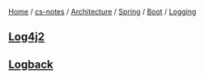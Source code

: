 [Home](https://mengxianbin.github.io) /
[cs-notes](https://mengxianbin.github.io/cs-notes/site) /
[Architecture](https://mengxianbin.github.io/cs-notes/site/Architecture) /
[Spring](https://mengxianbin.github.io/cs-notes/site/Architecture/Spring) /
[Boot](https://mengxianbin.github.io/cs-notes/site/Architecture/Spring/Boot) /
[Logging](https://mengxianbin.github.io/cs-notes/site/Architecture/Spring/Boot/Logging)

## [Log4j2](https://mengxianbin.github.io/cs-notes/site/Architecture/Spring/Boot/Logging/Log4j2/)

## [Logback](https://mengxianbin.github.io/cs-notes/site/Architecture/Spring/Boot/Logging/Logback/)
